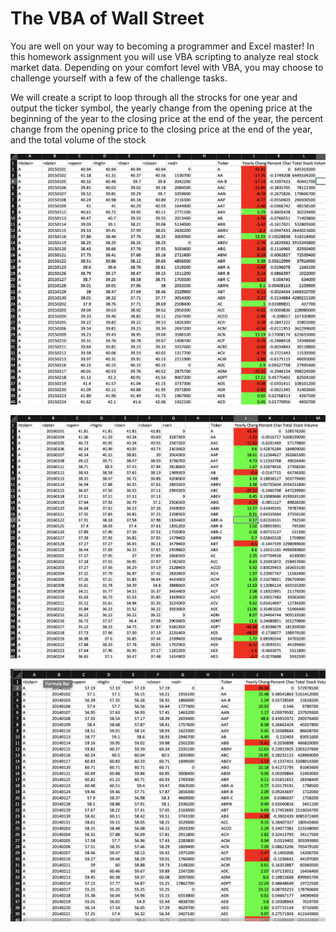 # The VBA of Wall Street

You are well on your way to becoming a programmer and Excel master! In this homework assignment you will use VBA scripting to analyze real stock market data. Depending on your comfort level with VBA, you may choose to challenge yourself with a few of the challenge tasks.

We will create a script to loop through all the strocks for one year and output the ticker symbol, the yearly change from the opening price at the beginning of the year to the closing price at the end of the year, the percent change from the opening price to the closing price at the end of the year, and the total volume of the stock

![Alt text](/VBA_Challenge/2015VBAChallenge.png?raw=true "Optional Title")

![Alt text](/VBA_Challenge/2016VBAChallenge.png?raw=true "Optional Title")

![Alt text](/VBA_Challenge/screenshot.png?raw=true "Optional Title")



